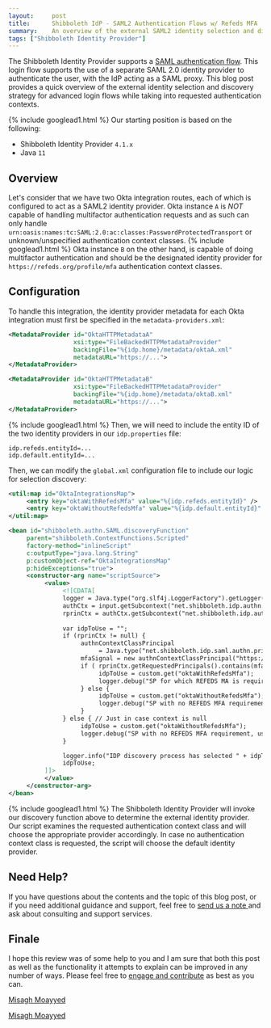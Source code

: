 ```yaml
---
layout:     post
title:      Shibboleth IdP - SAML2 Authentication Flows w/ Refeds MFA
summary:    An overview of the external SAML2 identity selection and discovery strategy in the Shibboleth Identity Provider while taking into requested authentication contexts, specifically for Refeds MFA.
tags: ["Shibboleth Identity Provider"]
---
```


The Shibboleth Identity Provider supports a [SAML authentication flow](https://shibboleth.atlassian.net/wiki/spaces/IDP4/pages/1282539600/SAMLAuthnConfiguration). This login flow supports the use of a separate SAML 2.0 identity provider to authenticate the user, with the IdP acting as a SAML proxy. This blog post provides a quick overview of the external identity selection and discovery strategy for advanced login flows while taking into requested authentication contexts.

{% include googlead1.html  %}
Our starting position is based on the following:

- Shibboleth Identity Provider `4.1.x`
- Java `11`


## Overview

Let's consider that we have two Okta integration routes, each of which is configured to act as a SAML2 identity provider. Okta instance `A` is *NOT* capable of handling multifactor authentication requests and as such can only handle `urn:oasis:names:tc:SAML:2.0:ac:classes:PasswordProtectedTransport` or unknown/unspecified authentication context classes. 
{% include googlead1.html  %} Okta instance `B` on the other hand, is capable of doing multifactor authentication and should be the designated identity provider for `https://refeds.org/profile/mfa` authentication context classes. 

## Configuration 

To handle this integration, the identity provider metadata for each Okta integration must first be specified in the `metadata-providers.xml`:

```xml
<MetadataProvider id="OktaHTTPMetadataA"
                  xsi:type="FileBackedHTTPMetadataProvider"
                  backingFile="%{idp.home}/metadata/oktaA.xml"
                  metadataURL="https://...">
</MetadataProvider>

<MetadataProvider id="OktaHTTPMetadataB"
                  xsi:type="FileBackedHTTPMetadataProvider"
                  backingFile="%{idp.home}/metadata/oktaB.xml"
                  metadataURL="https://...">
</MetadataProvider>
```

{% include googlead1.html  %}
Then, we will need to include the entity ID of the two identity providers in our `idp.properties` file:

```properties
idp.refeds.entityId=...
idp.default.entityId=...
```

Then, we can modify the `global.xml` configuration file to include our logic for selection discovery:

```xml
<util:map id="OktaIntegrationsMap">
     <entry key="oktaWithRefedsMfa" value="%{idp.refeds.entityId}" />
     <entry key="oktaWithoutRefedsMfa" value="%{idp.default.entityId}" />
</util:map>

<bean id="shibboleth.authn.SAML.discoveryFunction" 
     parent="shibboleth.ContextFunctions.Scripted"
     factory-method="inlineScript"
     c:outputType="java.lang.String"
     p:customObject-ref="OktaIntegrationsMap"
     p:hideExceptions="true">
     <constructor-arg name="scriptSource">
          <value>
               <![CDATA[
               logger = Java.type("org.slf4j.LoggerFactory").getLogger("net.shibboleth.idp.authn");
               authCtx = input.getSubcontext("net.shibboleth.idp.authn.context.AuthenticationContext");
               rprinCtx = authCtx.getSubcontext("net.shibboleth.idp.authn.context.RequestedPrincipalContext");
               
               var idpToUse = "";
               if (rprinCtx != null) {
                    authnContextClassPrincipal
                         = Java.type("net.shibboleth.idp.saml.authn.principal.AuthnContextClassRefPrincipal");
                    mfaSignal = new authnContextClassPrincipal("https://refeds.org/profile/mfa");
                    if ( rprinCtx.getRequestedPrincipals().contains(mfaSignal) ) {
                         idpToUse = custom.get("oktaWithRefedsMfa");
                         logger.debug("SP for which REFEDS MA is required, use " + idpToUse);
                    } else {
                         idpToUse = custom.get("oktaWithoutRefedsMfa");
                         logger.debug("SP with no REFEDS MFA requirement, use " + idpToUse);
                    }
               } else { // Just in case context is null
                    idpToUse = custom.get("oktaWithoutRefedsMfa");
                    logger.debug("SP with no REFEDS MFA requirement, use " + idpToUse);
               }

               logger.info("IDP discovery process has selected " + idpToUse);
               idpToUse;
          ]]>
          </value>
     </constructor-arg>
</bean>
```

{% include googlead1.html  %}
The Shibboleth Identity Provider will invoke our discovery function above to determine the external identity provider. Our script examines the requested authentication context class and will choose the appropriate provider accordingly. In case no authentication context class is requested, the script will choose the default identity provider.

## Need Help?

If you have questions about the contents and the topic of this blog post, or if you need additional guidance and support, feel free to [send us a note ](/#contact-section-header) and ask about consulting and support services.

## Finale

I hope this review was of some help to you and I am sure that both this post as well as the functionality it attempts to explain can be improved in any number of ways. Please feel free to [engage and contribute](https://apereo.github.io/cas/developer/Contributor-Guidelines.html) as best as you can.

[Misagh Moayyed](https://fawnoos.com)


[Misagh Moayyed](https://fawnoos.com)